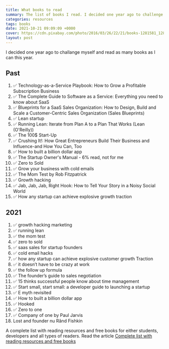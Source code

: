```yaml
---
title: What books to read
summary: The list of books I read. I decided one year ago to challenge myself and read as many books as I can this year. Take a look at this article and find all of them.
categories: resources
tags: books
date: 2021-10-21 09:09:09 +0000
cover: https://cdn.pixabay.com/photo/2016/03/26/22/21/books-1281581_1280.jpg
layout: post
---
```


I decided one year ago to challange myself and read as many books as I can this year.

## Past

1. ✅ Technology-as-a-Service Playbook: How to Grow a Profitable Subscription Business
2. ✅ The Complete Guide to Software as a Service: Everything you need to know about SaaS
3. ✅ Blueprints for a SaaS Sales Organization: How to Design, Build and Scale a Customer-Centric Sales Organization (Sales Blueprints)
4. ✅ Lean startup
5. ✅ Running Lean: Iterate from Plan A to a Plan That Works (Lean (O'Reilly))
6. ✅ The 100$ Start-Up
7. ✅ Crushing It!: How Great Entrepreneurs Build Their Business and Influence-and How You Can, Too
8. ✅ How to built a billion dollar app
9. ✅ The Startup Owner's Manual - 6% read, not for me
10. ✅ Zero to Sold
11. ✅ Grow your business with cold emails
12. ✅ The Mom Test by Rob Fitzpatrick
13. ✅ Growth hacking
14. ✅ Jab, Jab, Jab, Right Hook: How to Tell Your Story in a Noisy Social World
15. ✅ How any startup can achieve explosive growth traction

## 2021

1. ✅ growth hacking marketing
2. ✅ running lean
3. ✅ the mom test
4. ✅ zero to sold
5. ✅ saas sales for startup founders
6. ✅ cold email hacks
7. ✅ how any startup can achieve explosive customer growth Traction
8. ✅ it doesn’t have to be crazy at work
9. ✅ the follow up formula
10. ✅ The founder’s guide to sales negotiation
11. ✅ 15 thinks successful people know about time management
12. ✅ Start small, start small: a developer guide to launching a startup
13. ✅ E myth revisited
14. ✅ How to built a billion dollar app
15. ✅ Hooked
16. ✅ Zero to one
17. ✅ Company of one by Paul Jarvis
18. Lost and founder nu Rând Fishkin

A complete list with reading resources and free books for either students, developers and all types of readers. Read the article [Complete list with reading resources and free books](https://boobo94.github.io/resources/free-books-and-reading-resources/)

